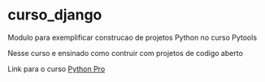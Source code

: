 # curso_django

Modulo para exemplificar construcao de projetos Python no curso Pytools

Nesse curso e ensinado como contruir com projetos de codigo aberto

Link para o curso [Python Pro](https://www.python.pro.br/dashboard/)

